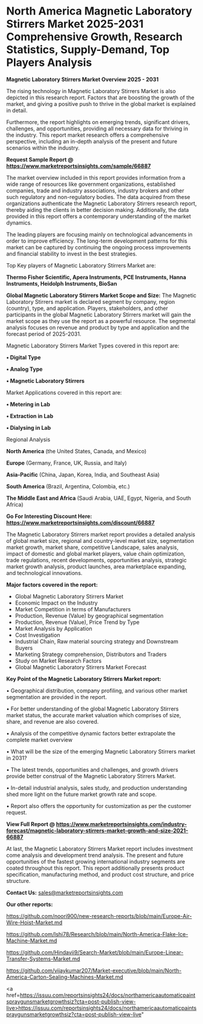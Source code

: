 # North America Magnetic Laboratory Stirrers Market 2025-2031 Comprehensive Growth, Research Statistics, Supply-Demand,  Top Players Analysis

<Strong> Magnetic Laboratory Stirrers Market Overview 2025 - 2031</strong>

The rising technology in Magnetic Laboratory Stirrers Market is also depicted in this research report. Factors that are boosting the growth of the market, and giving a positive push to thrive in the global market is explained in detail.

Furthermore, the report highlights on emerging trends, significant drivers, challenges, and opportunities, providing all necessary data for thriving in the industry. This report market research offers a comprehensive perspective, including an in-depth analysis of the present and future scenarios within the industry.

<strong>Request Sample Report @ <a href=https://www.marketreportsinsights.com/sample/66887>https://www.marketreportsinsights.com/sample/66887</a></strong>

The market overview included in this report provides information from a wide range of resources like government organizations, established companies, trade and industry associations, industry brokers and other such regulatory and non-regulatory bodies. The data acquired from these organizations authenticate the Magnetic Laboratory Stirrers research report, thereby aiding the clients in better decision making. Additionally, the data provided in this report offers a contemporary understanding of the market dynamics.

The leading players are focusing mainly on technological advancements in order to improve efficiency. The long-term development patterns for this market can be captured by continuing the ongoing process improvements and financial stability to invest in the best strategies.

Top Key players of Magnetic Laboratory Stirrers Market are:

<strong>Thermo Fisher Scientific, Apera Instruments, PCE Instruments, Hanna Instruments, Heidolph Instruments, BioSan</strong>

<strong><b>Global Magnetic Laboratory Stirrers Market Scope and Size:</b></strong>
The Magnetic Laboratory Stirrers market is declared segment by company, region (country), type, and application. Players, stakeholders, and other participants in the global Magnetic Laboratory Stirrers market will gain the market scope as they use the report as a powerful resource. The segmental analysis focuses on revenue and product by type and application and the forecast period of 2025-2031.

Magnetic Laboratory Stirrers Market Types covered in this report are:

<strong>• Digital Type

• Analog Type

• Magnetic Laboratory Stirrers</strong>

Market Applications covered in this report are:

<strong>• Metering in Lab

• Extraction in Lab

• Dialysing in Lab</strong> 

Regional Analysis

<strong>North America</strong> (the United States, Canada, and Mexico)

<strong>Europe</strong> (Germany, France, UK, Russia, and Italy)

<strong>Asia-Pacific</strong> (China, Japan, Korea, India, and Southeast Asia)

<strong>South America</strong> (Brazil, Argentina, Colombia, etc.)

<strong>The Middle East and Africa</strong> (Saudi Arabia, UAE, Egypt, Nigeria, and South Africa)

<strong>Go For Interesting Discount Here: <a href=https://www.marketreportsinsights.com/discount/66887>https://www.marketreportsinsights.com/discount/66887</a></strong>

The Magnetic Laboratory Stirrers market report provides a detailed analysis of global market size, regional and country-level market size, segmentation market growth, market share, competitive Landscape, sales analysis, impact of domestic and global market players, value chain optimization, trade regulations, recent developments, opportunities analysis, strategic market growth analysis, product launches, area marketplace expanding, and technological innovations.

<strong><b>Major factors covered in the report:</b></strong>
<ul>
  <li>Global Magnetic Laboratory Stirrers Market </li>
  <li>Economic Impact on the Industry</li>
  <li>Market Competition in terms of Manufacturers</li>
  <li>Production, Revenue (Value) by geographical segmentation</li>
  <li>Production, Revenue (Value), Price Trend by Type</li>
  <li>Market Analysis by Application</li>
  <li>Cost Investigation</li>
  <li>Industrial Chain, Raw material sourcing strategy and Downstream Buyers</li>
  <li>Marketing Strategy comprehension, Distributors and Traders</li>
  <li>Study on Market Research Factors</li>
  <li>Global Magnetic Laboratory Stirrers Market Forecast</li>
</ul>

<strong><b>Key Point of the Magnetic Laboratory Stirrers Market report:</b></strong>

• Geographical distribution, company profiling, and various other market segmentation are provided in the report.

• For better understanding of the global Magnetic Laboratory Stirrers market status, the accurate market valuation which comprises of size, share, and revenue are also covered.

• Analysis of the competitive dynamic factors better extrapolate the complete market overview

• What will be the size of the emerging Magnetic Laboratory Stirrers market in 2031?

• The latest trends, opportunities and challenges, and growth drivers provide better construal of the Magnetic Laboratory Stirrers Market.

• In-detail industrial analysis, sales study, and production understanding shed more light on the future market growth rate and scope.

• Report also offers the opportunity for customization as per the customer request.

<strong><b>View Full Report @ <a href=https://www.marketreportsinsights.com/industry-forecast/magnetic-laboratory-stirrers-market-growth-and-size-2021-66887>https://www.marketreportsinsights.com/industry-forecast/magnetic-laboratory-stirrers-market-growth-and-size-2021-66887</a></b></strong>


At last, the Magnetic Laboratory Stirrers Market report includes investment come analysis and development trend analysis. The present and future opportunities of the fastest growing international industry segments are coated throughout this report. This report additionally presents product specification, manufacturing method, and product cost structure, and price structure.

<strong>Contact Us:</strong>
sales@marketreportsinsights.com

<strong>Our other reports:</strong>

<a href=https://github.com/noori900/new-research-reports/blob/main/Europe-Air-Wire-Hoist-Market.md>https://github.com/noori900/new-research-reports/blob/main/Europe-Air-Wire-Hoist-Market.md</a>

<a href=https://github.com/Ishi78/Research/blob/main/North-America-Flake-Ice-Machine-Market.md>https://github.com/Ishi78/Research/blob/main/North-America-Flake-Ice-Machine-Market.md</a>

<a href=https://github.com/Hindavii9/Search-Market/blob/main/Europe-Linear-Transfer-Systems-Market.md>https://github.com/Hindavii9/Search-Market/blob/main/Europe-Linear-Transfer-Systems-Market.md</a>

<a href=https://github.com/vijaykumar207/Market-executive/blob/main/North-America-Carton-Sealing-Machines-Market.md>https://github.com/vijaykumar207/Market-executive/blob/main/North-America-Carton-Sealing-Machines-Market.md</a>

<a href=https://issuu.com/reportsinsights24/docs/northamericaautomaticpaintspraygunsmarketgrowthsiz?cta=post-publish-view-live>https://issuu.com/reportsinsights24/docs/northamericaautomaticpaintspraygunsmarketgrowthsiz?cta=post-publish-view-live</a>"
